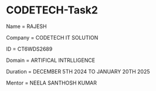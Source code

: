 # CODETECH-Task2
Name = RAJESH

Company = CODETECH IT SOLUTION

ID = CT6WDS2689

Domain = ARTIFICAL INTRLLIGENCE

Duration = DECEMBER 5TH 2024 TO JANUARY 20TH 2025

Mentor = NEELA SANTHOSH KUMAR
